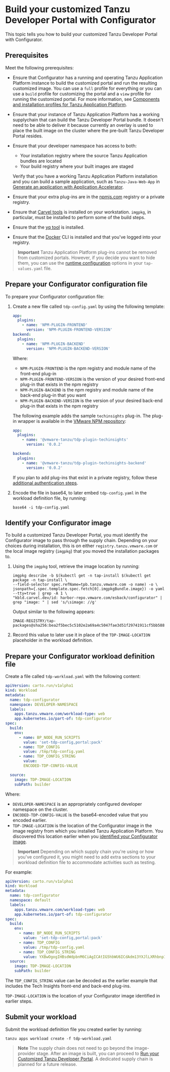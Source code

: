# Build your customized Tanzu Developer Portal with Configurator

This topic tells you how to build your customized Tanzu Developer Portal with Configurator.

## <a id="prereqs"></a> Prerequisites

Meet the following prerequisites:

- Ensure that Configurator has a running and operating Tanzu Application Platform instance to build
  the customized portal and run the resulting customized image. You can use a `full` profile for
  everything or you can use a `build` profile for customizing the portal and a `view` profile for
  running the customized portal. For more information, see
  [Components and installation profiles for Tanzu Application Platform](../../about-package-profiles.hbs.md).

- Ensure that your instance of Tanzu Application Platform has a working supplychain that can build
  the Tanzu Developer Portal bundle. It doesn't need to be able to deliver it because currently
  an overlay is used to place the built image on the cluster where the pre-built Tanzu Developer
  Portal resides.

- Ensure that your developer namespace has access to both:

  - Your installation registry where the source Tanzu Application bundles are located
  - Your build registry where your built images are staged

  Verify that you have a working Tanzu Application Platform installation and you
  can build a sample application, such as `Tanzu-Java-Web-App` in
  [Generate an application with Application Accelerator](../../getting-started/generate-first-app.hbs.md).

- Ensure that your extra plug-ins are in the [npmjs.com](https://www.npmjs.com/) registry or a private registry.

- Ensure that [Carvel tools](https://carvel.dev/) is installed on your workstation.
  `imgpkg`, in particular, must be installed to perform some of the build steps.

- Ensure that the [yq tool](https://github.com/mikefarah/yq/#install) is installed.

- Ensure that the [Docker](https://docs.docker.com/engine/install/) CLI is installed and that you've
  logged into your registry.

> **Important** Tanzu Application Platform plug-ins cannot be removed from customized portals.
> However, if you decide you want to hide them, you can use the
> [runtime configuration](concepts.hbs.md#runtime) options in your `tap-values.yaml` file.

## <a id="prep-config-file"></a> Prepare your Configurator configuration file

To prepare your Configurator configuration file:

1. Create a new file called `tdp-config.yaml` by using the following template:

    ```yaml
    app:
      plugins:
        - name: 'NPM-PLUGIN-FRONTEND'
          version: 'NPM-PLUGIN-FRONTEND-VERSION'
    backend:
      plugins:
        - name: 'NPM-PLUGIN-BACKEND'
          version: 'NPM-PLUGIN-BACKEND-VERSION'
    ```

    Where:

    - `NPM-PLUGIN-FRONTEND` is the npm registry and module name of the front-end plug-in
    - `NPM-PLUGIN-FRONTEND-VERSION` is the version of your desired front-end plug-in that exists in
      the npm registry
    - `NPM-PLUGIN-BACKEND` is the npm registry and module name of the back-end plug-in that you want
    - `NPM-PLUGIN-BACKEND-VERSION` is the version of your desired back-end plug-in that exists in the
      npm registry

    The following example adds the sample `techinsights` plug-in. The plug-in wrapper is available
    in the [VMware NPM repository](https://www.npmjs.com/search?q=vmware-tanzu):

    ```yaml
    app:
      plugins:
        - name: '@vmware-tanzu/tdp-plugin-techinsights'
          version: '0.0.2'

    backend:
      plugins:
        - name: '@vmware-tanzu/tdp-plugin-techinsights-backend'
          version: '0.0.2'
    ```

    If you plan to add plug-ins that exist in a private registry, follow these [additional authentication steps](./private-registries.hbs.md).

2. Encode the file in base64, to later embed `tdp-config.yaml` in the workload definition file, by
   running:

   ```console
   base64 -i tdp-config.yaml
   ```

## <a id="prep-ident-image"></a> Identify your Configurator image

To build a customized Tanzu Developer Portal, you must identify the Configurator image to pass
through the supply chain. Depending on your choices during installation, this is on either
`registry.tanzu.vmware.com` or the local image registry (`imgpkg`) that you moved the installation
packages to.

1. Using the `imgpkg` tool, retrieve the image location by running:

   ```console
   imgpkg describe -b $(kubectl get -n tap-install $(kubectl get package -n tap-install \
   --field-selector spec.refName=tpb.tanzu.vmware.com -o name) -o \
   jsonpath={.spec.template.spec.fetch[0].imgpkgBundle.image}) -o yaml --tty=true | grep -A 1 \
   "kbld.carvel.dev/id: harbor-repo.vmware.com/esback/configurator" | grep "image: " | sed 's/\simage: //g'
   ```

   Output similar to the following appears:

   ```console
   IMAGE-REGISTRY/tap-packages@sha256:bea2f5bec5c5102e2a69a4c5047fae3d51f29741911cf5bb588893aa4e03ca27
   ```

2. Record this value to later use it in place of the `TDP-IMAGE-LOCATION` placeholder in the
   workload definition.

## <a id="prep-def-file"></a> Prepare your Configurator workload definition file

Create a file called `tdp-workload.yaml` with the following content:

```yaml
apiVersion: carto.run/v1alpha1
kind: Workload
metadata:
  name: tdp-configurator
  namespace: DEVELOPER-NAMESPACE
  labels:
    apps.tanzu.vmware.com/workload-type: web
    app.kubernetes.io/part-of: tdp-configurator
spec:
  build:
    env:
      - name: BP_NODE_RUN_SCRIPTS
        value: 'set-tdp-config,portal:pack'
      - name: TDP_CONFIG
        value: /tmp/tdp-config.yaml
      - name: TDP_CONFIG_STRING
        value:
        ENCODED-TDP-CONFIG-VALUE

  source:
    image: TDP-IMAGE-LOCATION
    subPath: builder
```

Where:

- `DEVELOPER-NAMESPACE` is an appropriately configured developer namespace on the cluster.
- `ENCODED-TDP-CONFIG-VALUE` is the base64-encoded value that you encoded earlier.
- `TDP-IMAGE-LOCATION` is the location of the Configurator image in the image registry from which
  you installed Tanzu Application Platform. You discovered this location earlier when you
  [identified your Configurator image](#prep-ident-image).

> **Important** Depending on which supply chain you're using or how you've configured it, you might
> need to add extra sections to your workload definition file to accommodate activities such as
> testing.

For example:

```yaml
apiVersion: carto.run/v1alpha1
kind: Workload
metadata:
  name: tdp-configurator
  namespace: default
  labels:
    apps.tanzu.vmware.com/workload-type: web
    app.kubernetes.io/part-of: tdp-configurator
spec:
  build:
    env:
      - name: BP_NODE_RUN_SCRIPTS
        value: 'set-tdp-config,portal:pack'
      - name: TDP_CONFIG
        value: /tmp/tdp-config.yaml
      - name: TDP_CONFIG_STRING
        value: YXBwOgogIHBsdWdpbnM6CiAgICAtIG5hbWU6ICdAdm13YXJlLXRhbnp1L3RkcC1wbHVnaW4tdGVjaGluc2lnaHRzJwogICAgICB2ZXJzaW9uOiAnMC4wLjInCgpiYWNrZW5kOgogIHBsdWdpbnM6IAogICAgLSBuYW1lOiAnQHZtd2FyZS10YW56dS90ZHAtcGx1Z2luLXRlY2hpbnNpZ2h0cy1iYWNrZW5kJwogICAgICB2ZXJzaW9uOiAnMC4wLjIn
  source:
    image: TDP-IMAGE-LOCATION
    subPath: builder
```

The `TDP_CONFIG_STRING` value can be decoded as the earlier example that includes the Tech Insights
front-end and back-end plug-ins.

`TDP-IMAGE-LOCATION` is the location of your Configurator image identified in earlier steps.

## <a id="submit-your-workload"></a> Submit your workload

Submit the workload definition file you created earlier by running:

```console
tanzu apps workload create -f tdp-workload.yaml
```

> **Note** The supply chain does not need to go beyond the image-provider stage. After an image is
> built, you can proceed to [Run your Customized Tanzu Developer Portal](running.hbs.md).
> A dedicated supply chain is planned for a future release.

